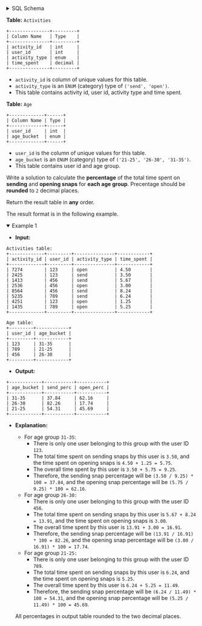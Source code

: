 <details>
<summary> SQL Schema</summary>

```sql
DROP TABLE IF EXISTS Activities;

CREATE TABLE IF NOT EXISTS
  Activities (activity_id int, user_id int, activity_type ENUM('send', 'open'), time_spent decimal(5,2));

INSERT INTO
  Activities (activity_id, user_id, activity_type, time_spent)
VALUES
  ('7274', '123', 'open', '4.5'),
  ('2425', '123', 'send', '3.5'),
  ('1413', '456', 'send', '5.67'),
  ('2536', '456', 'open', '3.0'),
  ('8564', '456', 'send', '8.24'),
  ('5235', '789', 'send', '6.24'),
  ('4251', '123', 'open', '1.25'),
  ('1435', '789', 'open', '5.25');


DROP TABLE IF EXISTS Age;

CREATE TABLE IF NOT EXISTS
  Age (user_id int, age_bucket ENUM('21-25','26-30','31-35'));

INSERT INTO
  Age (user_id, age_bucket)
VALUES
  ('123', '31-35'),
  ('789', '21-25'),
  ('456', '26-30');
```

</details>

**Table:** `Activities`

```
+---------------+---------+
| Column Name   | Type    |
+---------------+---------+
| activity_id   | int     |
| user_id       | int     |
| activity_type | enum    |
| time_spent    | decimal |
+---------------+---------+
```

- `activity_id` is column of unique values for this table.
- `activity_type` is an `ENUM` (category) type of `('send', 'open')`. 
- This table contains activity id, user id, activity type and time spent.

**Table:** `Age`

```
+-------------+------+
| Column Name | Type |
+-------------+------+
| user_id     | int  |
| age_bucket  | enum |
+-------------+------+
```

- `user_id` is the column of unique values for this table.
- `age_bucket` is an `ENUM` (category) type of `('21-25', '26-30', '31-35')`. 
- This table contains user id and age group.

Write a solution to calculate the **percentage** of the total time spent on **sending** and **opening snaps** for **each age group**. Precentage should be **rounded** to `2` decimal places.

Return the result table in **any** order.

The result format is in the following example.

<details open>
<summary> Example 1</summary>

- **Input:** 

```
Activities table:
+-------------+---------+---------------+------------+
| activity_id | user_id | activity_type | time_spent |
+-------------+---------+---------------+------------+
| 7274        | 123     | open          | 4.50       | 
| 2425        | 123     | send          | 3.50       | 
| 1413        | 456     | send          | 5.67       | 
| 2536        | 456     | open          | 3.00       | 
| 8564        | 456     | send          | 8.24       | 
| 5235        | 789     | send          | 6.24       | 
| 4251        | 123     | open          | 1.25       | 
| 1435        | 789     | open          | 5.25       | 
+-------------+---------+---------------+------------+

Age table:
+---------+------------+
| user_id | age_bucket | 
+---------+------------+
| 123     | 31-35      | 
| 789     | 21-25      | 
| 456     | 26-30      | 
+---------+------------+
```

- **Output:** 

```
+------------+-----------+-----------+
| age_bucket | send_perc | open_perc |
+------------+-----------+-----------+
| 31-35      | 37.84     | 62.16     |
| 26-30      | 82.26     | 17.74     |
| 21-25      | 54.31     | 45.69     |
+------------+-----------+-----------+
```

- **Explanation:** 
  + For age group `31-35`:
    * There is only one user belonging to this group with the user ID `123`.
    * The total time spent on sending snaps by this user is `3.50`, and the time spent on opening snaps is `4.50 + 1.25 = 5.75`.
    * The overall time spent by this user is `3.50 + 5.75 = 9.25`.
    * Therefore, the sending snap percentage will be `(3.50 / 9.25) * 100 = 37.84`, and the opening snap percentage will be `(5.75 / 9.25) * 100 = 62.16`.
  + For age group `26-30:` 
    * There is only one user belonging to this group with the user ID `456`. 
    * The total time spent on sending snaps by this user is `5.67 + 8.24 = 13.91`, and the time spent on opening snaps is `3.00`.
    * The overall time spent by this user is `13.91 + 3.00 = 16.91`. 
    * Therefore, the sending snap percentage will be `(13.91 / 16.91) * 100 = 82.26`, and the opening snap percentage will be `(3.00 / 16.91) * 100 = 17.74`.
  + For age group `21-25:` 
    * There is only one user belonging to this group with the user ID `789`. 
    * The total time spent on sending snaps by this user is `6.24`, and the time spent on opening snaps is `5.25`.
    * The overall time spent by this user is `6.24 + 5.25 = 11.49`. 
    * Therefore, the sending snap percentage will be `(6.24 / 11.49) * 100 = 54.31`, and the opening snap percentage will be `(5.25 / 11.49) * 100 = 45.69`.

  All percentages in output table rounded to the two decimal places.

</details>
